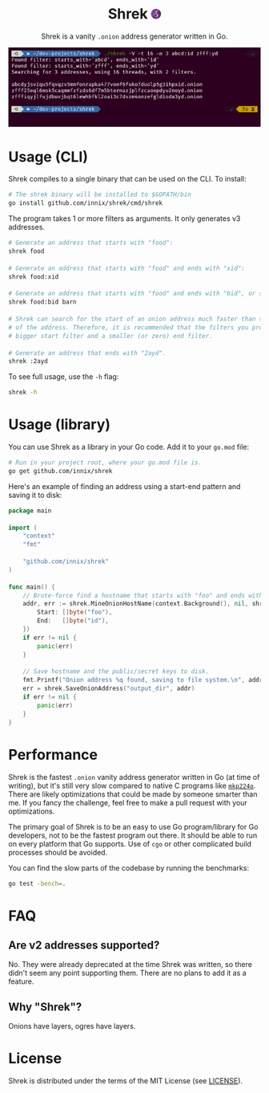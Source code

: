 <div align="center">

# Shrek <img src="./assets/onion-icon.png" alt=":onion:" title=":onion:" class="emoji" height="20">

Shrek is a vanity `.onion` address generator written in Go.

![Shrek running from CLI](/assets/shrek-zsh.png)

</div>

# Usage (CLI)

Shrek compiles to a single binary that can be used on the CLI. To install:

```bash
# The shrek binary will be installed to $GOPATH/bin
go install github.com/innix/shrek/cmd/shrek
```

The program takes 1 or more filters as arguments. It only generates v3 addresses.

```bash
# Generate an address that starts with "food":
shrek food

# Generate an address that starts with "food" and ends with "xid":
shrek food:xid

# Generate an address that starts with "food" and ends with "bid", or starts with "barn":
shrek food:bid barn

# Shrek can search for the start of an onion address much faster than the end
# of the address. Therefore, it is recommended that the filters you provide have a
# bigger start filter and a smaller (or zero) end filter.

# Generate an address that ends with "2ayd".
shrek :2ayd
```

To see full usage, use the `-h` flag:

```bash
shrek -h
```

# Usage (library)

You can use Shrek as a library in your Go code. Add it to your `go.mod` file:

```bash
# Run in your project root, where your go.mod file is.
go get github.com/innix/shrek
```

Here's an example of finding an address using a start-end pattern and saving it to disk:

```go
package main

import (
	"context"
	"fmt"

	"github.com/innix/shrek"
)

func main() {
	// Brute-force find a hostname that starts with "foo" and ends with "id".
	addr, err := shrek.MineOnionHostName(context.Background(), nil, shrek.StartEndMatcher{
		Start: []byte("foo"),
		End:   []byte("id"),
	})
	if err != nil {
		panic(err)
	}

	// Save hostname and the public/secret keys to disk.
	fmt.Printf("Onion address %q found, saving to file system.\n", addr.HostNameString())
	err = shrek.SaveOnionAddress("output_dir", addr)
	if err != nil {
		panic(err)
	}
}
```

# Performance

Shrek is the fastest `.onion` vanity address generator written in Go (at time of writing), but it's
still very slow compared to native C programs like [`mkp224o`](https://github.com/cathugger/mkp224o).
There are likely optimizations that could be made by someone smarter than me. If you fancy the
challenge, feel free to make a pull request with your optimizations.

The primary goal of Shrek is to be an easy to use Go program/library for Go developers, not to be the
fastest program out there. It should be able to run on every platform that Go supports. Use of `cgo`
or other complicated build processes should be avoided.

You can find the slow parts of the codebase by running the benchmarks:

```bash
go test -bench=.
```

# FAQ

## Are v2 addresses supported?

No. They were already deprecated at the time Shrek was written, so there didn't seem any point
supporting them. There are no plans to add it as a feature.

## Why "Shrek"?

Onions have layers, ogres have layers.

# License

Shrek is distributed under the terms of the MIT License (see [LICENSE](LICENSE)).
